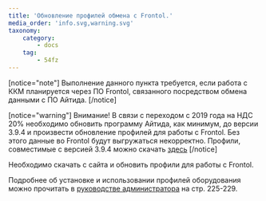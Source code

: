 ```yaml
---
title: 'Обновление профилей обмена с Frontol.'
media_order: 'info.svg,warning.svg'
taxonomy:
    category:
        - docs
    tag:
        - 54fz
---
```


[notice="note"]
Выполнение данного пункта требуется, если работа с ККМ планируется через ПО Frontol, связанного посредством обмена данными с ПО Айтида.
[/notice]

[notice="warning"]
Внимание! В связи с переходом с 2019 года на НДС 20% необходимо обновить программу Айтида, как минимум, до версии 3.9.4 и произвести обновление профилей для работы с Frontol.
Без этого данные во Frontol будут выгружаться некорректно. Профили, совместимые с версией 3.9.4 можно скачать [здесь](http://itida.ru/download/profiles/profiles201812.zip)
[/notice]

Необходимо скачать с сайта и обновить профили для работы с Frontol.

Подробнее об установке и использовании профилей оборудования можно прочитать в [руководстве администратора](http://itida.ru/download/docs/2.99/itida_admin_29940.pdf) на стр. 225-229.
